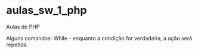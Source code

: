# aulas_sw_1_php
Aulas de PHP

Alguns comandos: 
While - enquanto a condição for verdadeira, a ação será repetida.
